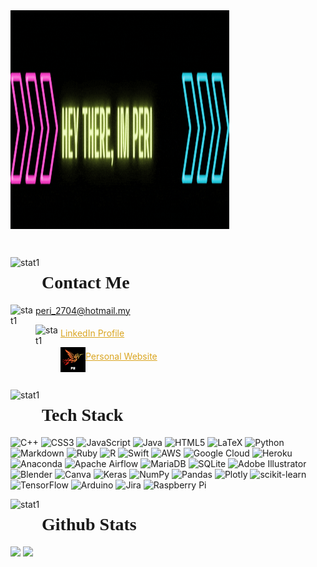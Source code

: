 <img align="center" width="350" height="350" alt="Coding" src="title.gif" >
<!-- [![](https://visitcount.itsvg.in/api?id=PR-Peri&icon=8&color=0)](https://visitcount.itsvg.in) -->
<!-- [![Profile Visits](https://visitor-count-b8lb.vercel.app/api/PR-Peri)](https://visitcount.itsvg.in) -->

<p align="left"> <a href="https://twitter.com/" target="blank"><img src="https://img.shields.io/twitter/follow/?logo=twitter&style=for-the-badge" alt="" ></a> </p>

<img align="left" alt="stat1" width="50" height="50" src="https://user-images.githubusercontent.com/46223444/196027559-ef4ca00e-78b0-4996-8b4d-d9eecdc6c3e0.png" >
<h1 style="font-family:verdana;"> Contact Me </h1>

<img align="left" alt="stat1" width="40" height="40" src="https://user-images.githubusercontent.com/46223444/219856897-2863519c-4714-433d-b3f9-11aefccab406.png" > <h4 style="font-family:verdana;" > </h4><a
                        style="color:goldenrod"> peri_2704@hotmail.my </a>

<img align="left" alt="stat1" width="40" height="40" src="https://user-images.githubusercontent.com/46223444/219856716-6ff11fad-840d-48af-b9a6-c3e1aefae4e2.png" > <h4 style="font-family:verdana;" > </h4><a
                        href="https://www.linkedin.com/in/peri-r-3144b3102/"
                        style="color:goldenrod"> LinkedIn Profile </a>
                       
<img align="left" alt="stat1" width="40" height="40" src="logo.png" > <h4 href = "https://pr-peri.github.io" style="font-family:verdana;" > </h4><a
                        href="https://pr-peri.github.io"
                        style="color:goldenrod"> Personal Website </a>

<br>

<img align="left" alt="stat1" width="50" height="50" src="https://img.myloview.com.br/posters/glowing-neon-line-scissors-cutting-a-credit-card-icon-isolated-on-black-background-online-payment-cash-withdrawal-financial-operations-shopping-sign-colorful-outline-concept-vector-400-263397388.jpg" > <h1 style="font-family:verdana;"> Tech Stack </h1>

![C++](https://img.shields.io/badge/c++-%2300599C.svg?style=for-the-badge&logo=c%2B%2B&logoColor=white) ![CSS3](https://img.shields.io/badge/css3-%231572B6.svg?style=for-the-badge&logo=css3&logoColor=white) ![JavaScript](https://img.shields.io/badge/javascript-%23323330.svg?style=for-the-badge&logo=javascript&logoColor=%23F7DF1E) ![Java](https://img.shields.io/badge/java-%23ED8B00.svg?style=for-the-badge&logo=java&logoColor=white) ![HTML5](https://img.shields.io/badge/html5-%23E34F26.svg?style=for-the-badge&logo=html5&logoColor=white) ![LaTeX](https://img.shields.io/badge/latex-%23008080.svg?style=for-the-badge&logo=latex&logoColor=white) ![Python](https://img.shields.io/badge/python-3670A0?style=for-the-badge&logo=python&logoColor=ffdd54) ![Markdown](https://img.shields.io/badge/markdown-%23000000.svg?style=for-the-badge&logo=markdown&logoColor=white) ![Ruby](https://img.shields.io/badge/ruby-%23CC342D.svg?style=for-the-badge&logo=ruby&logoColor=white) ![R](https://img.shields.io/badge/r-%23276DC3.svg?style=for-the-badge&logo=r&logoColor=white) ![Swift](https://img.shields.io/badge/swift-F54A2A?style=for-the-badge&logo=swift&logoColor=white) ![AWS](https://img.shields.io/badge/AWS-%23FF9900.svg?style=for-the-badge&logo=amazon-aws&logoColor=white) ![Google Cloud](https://img.shields.io/badge/Google%20Cloud-%234285F4.svg?style=for-the-badge&logo=google-cloud&logoColor=white) ![Heroku](https://img.shields.io/badge/heroku-%23430098.svg?style=for-the-badge&logo=heroku&logoColor=white) ![Anaconda](https://img.shields.io/badge/Anaconda-%2344A833.svg?style=for-the-badge&logo=anaconda&logoColor=white) ![Apache Airflow](https://img.shields.io/badge/Apache%20Airflow-017CEE?style=for-the-badge&logo=Apache%20Airflow&logoColor=white) ![MariaDB](https://img.shields.io/badge/MariaDB-003545?style=for-the-badge&logo=mariadb&logoColor=white) ![SQLite](https://img.shields.io/badge/sqlite-%2307405e.svg?style=for-the-badge&logo=sqlite&logoColor=white) ![Adobe Illustrator](https://img.shields.io/badge/adobeillustrator-%23FF9A00.svg?style=for-the-badge&logo=adobeillustrator&logoColor=white) ![Blender](https://img.shields.io/badge/blender-%23F5792A.svg?style=for-the-badge&logo=blender&logoColor=white) ![Canva](https://img.shields.io/badge/Canva-%2300C4CC.svg?style=for-the-badge&logo=Canva&logoColor=white) ![Keras](https://img.shields.io/badge/Keras-%23D00000.svg?style=for-the-badge&logo=Keras&logoColor=white) ![NumPy](https://img.shields.io/badge/numpy-%23013243.svg?style=for-the-badge&logo=numpy&logoColor=white) ![Pandas](https://img.shields.io/badge/pandas-%23150458.svg?style=for-the-badge&logo=pandas&logoColor=white) ![Plotly](https://img.shields.io/badge/Plotly-%233F4F75.svg?style=for-the-badge&logo=plotly&logoColor=white)  ![scikit-learn](https://img.shields.io/badge/scikit--learn-%23F7931E.svg?style=for-the-badge&logo=scikit-learn&logoColor=white)  ![TensorFlow](https://img.shields.io/badge/TensorFlow-%23FF6F00.svg?style=for-the-badge&logo=TensorFlow&logoColor=white) ![Arduino](https://img.shields.io/badge/-Arduino-00979D?style=for-the-badge&logo=Arduino&logoColor=white) ![Jira](https://img.shields.io/badge/jira-%230A0FFF.svg?style=for-the-badge&logo=jira&logoColor=white) ![Raspberry Pi](https://img.shields.io/badge/-RaspberryPi-C51A4A?style=for-the-badge&logo=Raspberry-Pi)

<img align="left" alt="stat1" width="50" height="50" src="https://i.pinimg.com/originals/29/54/3f/29543fd962c81b05eb91d373c8f4889b.jpg" >
<h1 style="font-family:verdana;"> Github Stats  </h1>

<p float="left">
  <img src="https://github-readme-stats-sigma-five.vercel.app/api?username=PR-Peri&theme=radical&hide_border=true&include_all_commits=true&count_private=true" width="100" style="width:45%" />
  
  <img src="https://github-readme-streak-stats.herokuapp.com/?user=PR-Peri&theme=radical&hide_border=true" width="100" style="width:45%"/> 
</p>
